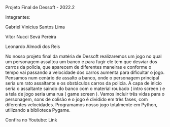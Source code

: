 Projeto Final de Dessoft - 2022.2

Integrantes:

Gabriel Vinicius Santos Lima
 
Vítor Nucci Sevá Pereira 

Leonardo Almodi dos Reis

No nosso projeto final da matéria de Dessoft realizaremos um jogo no qual um personagem assaltou um banco e para fugir ele tem que desviar dos carros da polícia, que aparecem de diferentes maneiras e conforme o tempo vai passando a velocidade dos carros aumenta para dificultar o jogo. Pensamos num cenário de assalto a banco, onde o personagem principal seria um rato assaltante e os obstáculos carros da policia. A capa de inicio seria o assaltante saindo do banco com o material roubado ( intro screen ) e a tela de jogo seria uma rua ( game screen ). Vamos incluir três vidas para o personagem, sons de colisão e o jogo é dividido em três fases, com diferentes velocidades. Programamos nosso jogo totalmente em Python, utilizando a biblioteca Pygame.

Confira no Youtube:
Link